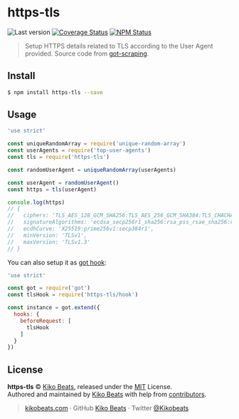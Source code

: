 # https-tls

![Last version](https://img.shields.io/github/tag/Kikobeats/https-tls.svg?style=flat-square)
[![Coverage Status](https://img.shields.io/coveralls/Kikobeats/https-tls.svg?style=flat-square)](https://coveralls.io/github/Kikobeats/https-tls)
[![NPM Status](https://img.shields.io/npm/dm/https-tls.svg?style=flat-square)](https://www.npmjs.org/package/https-tls)

> Setup HTTPS details related to TLS according to the User Agent provided. Source code from [got-scraping](https://github.com/apify/got-scraping).

## Install

```bash
$ npm install https-tls --save
```

## Usage

```js
'use strict'

const uniqueRandomArray = require('unique-random-array')
const userAgents = require('top-user-agents')
const tls = require('https-tls')

const randomUserAgent = uniqueRandomArray(userAgents)

const userAgent = randomUserAgent()
const https = tls(userAgent)

console.log(https)
// {
//   ciphers: 'TLS_AES_128_GCM_SHA256:TLS_AES_256_GCM_SHA384:TLS_CHACHA20_POLY1305_SHA256:…',
//   signatureAlgorithms: 'ecdsa_secp256r1_sha256:rsa_pss_rsae_sha256:rsa_pkcs1_sha256…',
//   ecdhCurve: 'X25519:prime256v1:secp384r1',
//   minVersion: 'TLSv1',
//   maxVersion: 'TLSv1.3'
// }
```

You can also setup it as [got hook](https://github.com/sindresorhus/got/tree/v11.8.3#hooks):

```js
'use strict'

const got = require('got')
const tlsHook = require('https-tls/hook')

const instance = got.extend({
  hooks: {
    beforeRequest: [
      tlsHook
    ]
  }
})
```

## License

**https-tls** © [Kiko Beats](https://kikobeats.com), released under the [MIT](https://github.com/Kikobeats/https-tls/blob/master/LICENSE.md) License.<br>
Authored and maintained by [Kiko Beats](https://kikobeats.com) with help from [contributors](https://github.com/Kikobeats/https-tls/contributors).

> [kikobeats.com](https://kikobeats.com) · GitHub [Kiko Beats](https://github.com/Kikobeats) · Twitter [@Kikobeats](https://twitter.com/Kikobeats)
